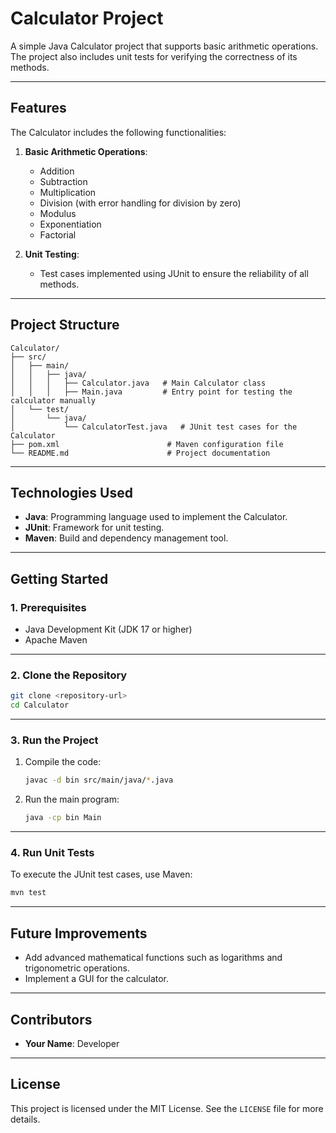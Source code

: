 
# **Calculator Project**

A simple Java Calculator project that supports basic arithmetic operations. The project also includes unit tests for verifying the correctness of its methods.

---

## **Features**

The Calculator includes the following functionalities:

1. **Basic Arithmetic Operations**:
   - Addition
   - Subtraction
   - Multiplication
   - Division (with error handling for division by zero)
   - Modulus
   - Exponentiation
   - Factorial

2. **Unit Testing**:
   - Test cases implemented using JUnit to ensure the reliability of all methods.

---

## **Project Structure**

```
Calculator/
├── src/
│   ├── main/
│   │   ├── java/
│   │   │   ├── Calculator.java   # Main Calculator class
│   │   │   ├── Main.java         # Entry point for testing the calculator manually
│   └── test/
│       └── java/
│           └── CalculatorTest.java   # JUnit test cases for the Calculator
├── pom.xml                        # Maven configuration file
└── README.md                      # Project documentation
```

---

## **Technologies Used**

- **Java**: Programming language used to implement the Calculator.
- **JUnit**: Framework for unit testing.
- **Maven**: Build and dependency management tool.

---

## **Getting Started**

### **1. Prerequisites**
- Java Development Kit (JDK 17 or higher)
- Apache Maven

---

### **2. Clone the Repository**
```bash
git clone <repository-url>
cd Calculator
```

---

### **3. Run the Project**
1. Compile the code:
   ```bash
   javac -d bin src/main/java/*.java
   ```
2. Run the main program:
   ```bash
   java -cp bin Main
   ```

---

### **4. Run Unit Tests**
To execute the JUnit test cases, use Maven:
```bash
mvn test
```

---

## **Future Improvements**
- Add advanced mathematical functions such as logarithms and trigonometric operations.
- Implement a GUI for the calculator.

---

## **Contributors**
- **Your Name**: Developer

---

## **License**
This project is licensed under the MIT License. See the `LICENSE` file for more details.
